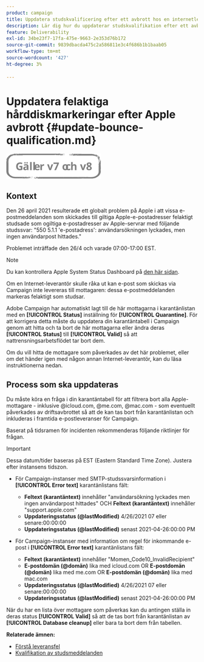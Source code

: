 ```yaml
---
product: campaign
title: Uppdatera studskvalificering efter ett avbrott hos en internetleverantör
description: Lär dig hur du uppdaterar studskvalifikation efter ett avbrott i en Internet-leverantör
feature: Deliverability
exl-id: 34be23f7-17fa-475e-9663-2e353d76b172
source-git-commit: 9839dbacda475c2a586811e3c4f686b1b1baab05
workflow-type: tm+mt
source-wordcount: '427'
ht-degree: 3%

---
```


# Uppdatera felaktiga hårddiskmarkeringar efter Apple avbrott {#update-bounce-qualification.md}

![](../../assets/common.svg)

## Kontext

Den 26 april 2021 resulterade ett globalt problem på Apple i att vissa e-postmeddelanden som skickades till giltiga Apple-e-postadresser felaktigt studsade som ogiltiga e-postadresser av Apple-servrar med följande studssvar: &quot;550 5.1.1 &#39;e-postadress&#39;: användarsökningen lyckades, men ingen användarpost hittades.&quot;

Problemet inträffade den 26/4 och varade 07:00-17:00 EST.

>[!NOTE]
>
>Du kan kontrollera Apple System Status Dashboard på [den här sidan](https://www.apple.com/support/systemstatus/).

Om en Internet-leverantör skulle råka ut kan e-post som skickas via Campaign inte levereras till mottagaren: dessa e-postmeddelanden markeras felaktigt som studsar.

Adobe Campaign har automatiskt lagt till de här mottagarna i karantänlistan med en **[!UICONTROL Status]** inställning för **[!UICONTROL Quarantine]**. För att korrigera detta måste du uppdatera din karantäntabell i Campaign genom att hitta och ta bort de här mottagarna eller ändra deras **[!UICONTROL Status]** till **[!UICONTROL Valid]** så att nattrensningsarbetsflödet tar bort dem.

Om du vill hitta de mottagare som påverkades av det här problemet, eller om det händer igen med någon annan Internet-leverantör, kan du läsa instruktionerna nedan.

## Process som ska uppdateras

Du måste köra en fråga i din karantäntabell för att filtrera bort alla Apple-mottagare - inklusive @icloud.com, @me.com, @mac.com - som eventuellt påverkades av driftsavbrottet så att de kan tas bort från karantänlistan och inkluderas i framtida e-postleveranser för Campaign.

Baserat på tidsramen för incidenten rekommenderas följande riktlinjer för frågan.

>[!IMPORTANT]
>
>Dessa datum/tider baseras på EST (Eastern Standard Time Zone). Justera efter instansens tidszon.

* För Campaign-instanser med SMTP-studssvarsinformation i **[!UICONTROL Error text]** karantänlistans fält:

   * **Feltext (karantäntext)** innehåller &quot;användarsökning lyckades men ingen användarpost hittades&quot; OCH **Feltext (karantäntext)** innehåller &quot;support.apple.com&quot;
   * **Uppdateringsstatus (@lastModified)** 4/26/2021 07 eller senare:00:00:00
   * **Uppdateringsstatus (@lastModified)** senast 2021-04-26:00:00 PM

* För Campaign-instanser med information om regel för inkommande e-post i **[!UICONTROL Error text]** karantänlistans fält:

   * **Feltext (karantäntext)** innehåller &quot;Momen_Code10_InvalidRecipient&quot;
   * **E-postdomän (@domän)** lika med icloud.com OR **E-postdomän (@domän)** lika med me.com OR **E-postdomän (@domän)** lika med mac.com
   * **Uppdateringsstatus (@lastModified)** 4/26/2021 07 eller senare:00:00:00
   * **Uppdateringsstatus (@lastModified)** senast 2021-04-26:00:00 PM

När du har en lista över mottagare som påverkas kan du antingen ställa in deras status **[!UICONTROL Valid]** så att de tas bort från karantänlistan av **[!UICONTROL Database cleanup]** eller bara ta bort dem från tabellen.

**Relaterade ämnen:**
* [Förstå leveransfel](understanding-delivery-failures.md)
* [Kvalifikation av studsmeddelanden](understanding-delivery-failures.md#bounce-mail-qualification)
